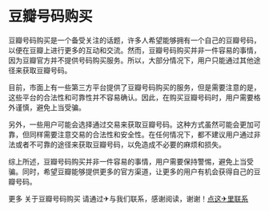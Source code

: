 # 豆瓣号码购买

豆瓣号码购买是一个备受关注的话题，许多人希望能够拥有一个自己的豆瓣号码，以便在豆瓣上进行更多的互动和交流。然而，豆瓣号码购买并非一件容易的事情，因为豆瓣官方并不提供号码购买服务。所以，大部分情况下，用户只能通过其他途径来获取豆瓣号码。

目前，市面上有一些第三方平台提供了豆瓣号码购买的服务，但是需要注意的是，这些平台的合法性和可靠性并不容易确认。因此，在购买豆瓣号码时，用户需要格外谨慎，避免上当受骗。

另外，一些用户可能会选择通过交易来获取豆瓣号码。这种方式虽然可能会更加可靠，但同样需要注意交易的合法性和安全性。在任何情况下，都不建议用户通过非法或者不可靠的途径来获取豆瓣号码，以免造成不必要的麻烦和损失。

综上所述，豆瓣号码购买并非一件容易的事情，用户需要保持警惕，避免上当受骗。同时，希望豆瓣能够提供更多的官方渠道，让更多的用户有机会获得自己的豆瓣号码。

更多 关于豆瓣号码购买 请通过✈与我们联系，感谢阅读，谢谢！[点这✈里联系](https://c.k02.cc)